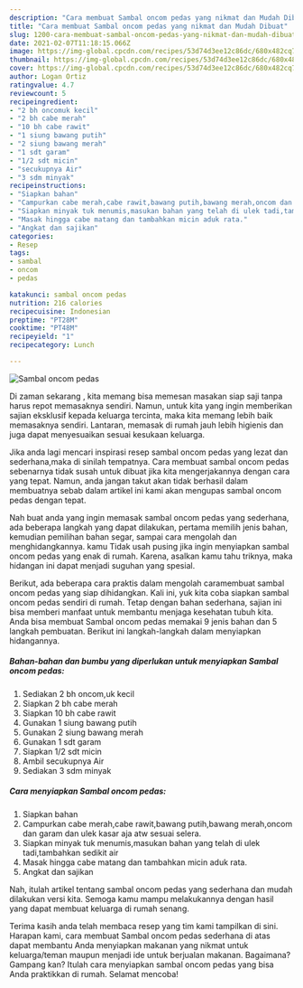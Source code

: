 ```yaml
---
description: "Cara membuat Sambal oncom pedas yang nikmat dan Mudah Dibuat"
title: "Cara membuat Sambal oncom pedas yang nikmat dan Mudah Dibuat"
slug: 1200-cara-membuat-sambal-oncom-pedas-yang-nikmat-dan-mudah-dibuat
date: 2021-02-07T11:18:15.066Z
image: https://img-global.cpcdn.com/recipes/53d74d3ee12c86dc/680x482cq70/sambal-oncom-pedas-foto-resep-utama.jpg
thumbnail: https://img-global.cpcdn.com/recipes/53d74d3ee12c86dc/680x482cq70/sambal-oncom-pedas-foto-resep-utama.jpg
cover: https://img-global.cpcdn.com/recipes/53d74d3ee12c86dc/680x482cq70/sambal-oncom-pedas-foto-resep-utama.jpg
author: Logan Ortiz
ratingvalue: 4.7
reviewcount: 5
recipeingredient:
- "2 bh oncomuk kecil"
- "2 bh cabe merah"
- "10 bh cabe rawit"
- "1 siung bawang putih"
- "2 siung bawang merah"
- "1 sdt garam"
- "1/2 sdt micin"
- "secukupnya Air"
- "3 sdm minyak"
recipeinstructions:
- "Siapkan bahan"
- "Campurkan cabe merah,cabe rawit,bawang putih,bawang merah,oncom dan garam dan ulek kasar aja atw sesuai selera."
- "Siapkan minyak tuk menumis,masukan bahan yang telah di ulek tadi,tambahkan sedikit air"
- "Masak hingga cabe matang dan tambahkan micin aduk rata."
- "Angkat dan sajikan"
categories:
- Resep
tags:
- sambal
- oncom
- pedas

katakunci: sambal oncom pedas 
nutrition: 216 calories
recipecuisine: Indonesian
preptime: "PT28M"
cooktime: "PT48M"
recipeyield: "1"
recipecategory: Lunch

---
```



![Sambal oncom pedas](https://img-global.cpcdn.com/recipes/53d74d3ee12c86dc/680x482cq70/sambal-oncom-pedas-foto-resep-utama.jpg)

Di zaman  sekarang , kita memang bisa memesan masakan siap saji tanpa harus repot memasaknya sendiri. Namun, untuk kita yang ingin memberikan sajian eksklusif kepada keluarga tercinta, maka kita memang lebih baik memasaknya sendiri. Lantaran, memasak di rumah jauh lebih higienis dan juga dapat menyesuaikan sesuai kesukaan keluarga.

Jika anda lagi mencari inspirasi resep sambal oncom pedas yang lezat dan sederhana,maka di sinilah tempatnya. Cara membuat sambal oncom pedas  sebenarnya tidak susah untuk dibuat jika kita mengerjakannya dengan cara yang tepat. Namun, anda jangan takut akan tidak berhasil dalam membuatnya 
sebab dalam artikel ini kami akan mengupas sambal oncom pedas dengan tepat.  



Nah buat anda yang ingin memasak sambal oncom pedas yang sederhana, ada beberapa langkah yang dapat dilakukan, pertama memilih jenis bahan, kemudian pemilihan bahan segar, sampai cara mengolah dan menghidangkannya. kamu Tidak usah pusing jika ingin menyiapkan sambal oncom pedas yang enak di rumah. Karena, asalkan kamu  tahu triknya, maka hidangan ini dapat menjadi suguhan yang spesial.

Berikut, ada beberapa cara praktis  dalam mengolah caramembuat sambal oncom pedas yang siap dihidangkan. Kali ini, yuk kita coba siapkan sambal oncom pedas sendiri di rumah. Tetap dengan bahan sederhana, sajian ini bisa memberi manfaat untuk membantu menjaga kesehatan tubuh kita. Anda bisa membuat Sambal oncom pedas memakai 9 jenis bahan dan 5 langkah pembuatan. Berikut ini langkah-langkah dalam menyiapkan hidangannya.

<!--inarticleads1-->

##### Bahan-bahan dan bumbu yang diperlukan untuk menyiapkan Sambal oncom pedas:

1. Sediakan 2 bh oncom,uk kecil
1. Siapkan 2 bh cabe merah
1. Siapkan 10 bh cabe rawit
1. Gunakan 1 siung bawang putih
1. Gunakan 2 siung bawang merah
1. Gunakan 1 sdt garam
1. Siapkan 1/2 sdt micin
1. Ambil secukupnya Air
1. Sediakan 3 sdm minyak




<!--inarticleads2-->

##### Cara menyiapkan Sambal oncom pedas:

1. Siapkan bahan
1. Campurkan cabe merah,cabe rawit,bawang putih,bawang merah,oncom dan garam dan ulek kasar aja atw sesuai selera.
1. Siapkan minyak tuk menumis,masukan bahan yang telah di ulek tadi,tambahkan sedikit air
1. Masak hingga cabe matang dan tambahkan micin aduk rata.
1. Angkat dan sajikan




Nah, itulah artikel tentang  sambal oncom pedas  yang sederhana dan mudah dilakukan versi kita. Semoga kamu mampu melakukannya dengan hasil yang dapat membuat keluarga di rumah senang. 

Terima kasih anda telah membaca resep yang tim kami tampilkan di sini. Harapan kami, cara membuat  Sambal oncom pedas sederhana di atas dapat membantu Anda menyiapkan makanan yang nikmat untuk keluarga/teman maupun menjadi ide untuk berjualan makanan. Bagaimana? Gampang kan? Itulah cara menyiapkan sambal oncom pedas yang bisa Anda praktikkan di rumah. Selamat mencoba!

